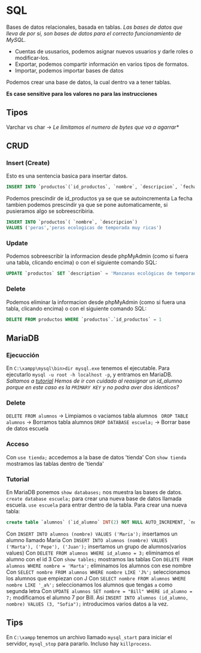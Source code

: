 # SQL

Bases de datos relacionales, basada en tablas. 
_Las bases de datos que lleva de por si, son bases de datos para el correcto funcionamiento de MySQL._

- Cuentas de ususarios, podemos asignar nuevos usuarios y darle roles o modificar-los.
- Exportar, podemos compartir información en varios tipos de formatos.
- Importar, podemos importar bases de datos

Podemos crear una base de datos, la cual dentro va a tener tablas.

**Es case sensitive para los valores no para las instrucciones**

## Tipos

Varchar vs char -> _Le limitamos el numero de bytes que va a agarrar*_

## CRUD

### Insert (Create)

Esto es una sentencia basica para insertar datos. 

```sql
INSERT INTO `productos`(`id_productos`, `nombre`, `descripcion`, `fecha`) VALUES ('[value-1]','[value-2]','[value-3]','[value-4]')
```

Podemos prescindir de id_productos ya se que se autoincrementa
La fecha tambien podemos prescindir ya que se pone automaticamente, si pusieramos algo se sobreescribiria.

```sql
INSERT INTO `productos`( `nombre`, `descripcion`) 
VALUES ('peras','peras ecologicas de temporada muy ricas')
```

### Update 

Podemos sobreescribir la informacion desde phpMyAdmin (como si fuera una tabla, clicando encima) o con el siguiente comando SQL:

```sql
UPDATE `productos` SET `description` = 'Manzanas ecológicas de temporada, muy frescas' WHERE `productos`.`id_productos` = 1
```

### Delete

Podemos eliminar la informacion desde phpMyAdmin (como si fuera una tabla, clicando encima) o con el siguiente comando SQL:

```sql
DELETE FROM productos WHERE `productos`.`id_productos` = 1
```

## MariaDB

### Ejecucción

En `C:\xampp\mysql\bin>dir mysql.exe` tenemos el ejecutable.
Para ejecutarlo `mysql -u root -h localhost -p`, y entramos en MariaDB.
_Saltamos a [tutorial](#tutorial)_
_Hemos de ir con cuidado al reasignar un id_alumno porque en este caso es la `PRIMARY KEY` y no podra aver dos identicos?_

### Delete
`DELETE FROM alumnos` -> Limpiamos o vaciamos tabla alumnos
` DROP TABLE alumnos` -> Borramos tabla alumnos
`DROP DATABASE escuela;` -> Borrar base de datos escuela

### Acceso

Con `use tienda;` accedemos a la base de datos 'tienda'
Con `show tienda` mostramos las tablas dentro de 'tienda'

### Tutorial 

En MariaDB ponemos `show databases;` nos muestra las bases de datos. 
`create database escuela;` para crear una nueva base de datos llamada escuela.
`use escuela` para entrar dentro de la tabla.
Para crear una nueva tabla:
```sql
create table `alumnos` (`id_alumno` INT(2) NOT NULL AUTO_INCREMENT, `nombre` VARCHAR(20), PRIMARY KEY(id_alumno) );
```
Con `INSERT INTO alumnos (nombre) VALUES ('Maria');` insertamos un alumno llamado Maria
Con `INSERT INTO alumnos (nombre) VALUES ('Marta'), ('Pepe'), ('Juan');` insertamos un grupo de alumnos(varios values)
Con `DELETE FROM alumnos WHERE id_alumno = 3;` eliminamos el alumno con el id 3
Con `show tables;` mostramos las tablas
Con `DELETE FROM alumnos WHERE nombre = 'Marta';` eliminamos los alumnos con ese nombre
Con `SELECT nombre FROM alumnos WHERE nombre LIKE 'J%';` seleccionamos los alumnos que empiezan con J
Con `SELECT nombre FROM alumnos WHERE nombre LIKE '_a%';` seleccionamos los alumnos que tengas `a` como segunda letra
Con `UPDATE alumnos SET nombre = "Bill" WHERE id_alumno = 7;` modificamos el alumno 7 por Bill.
Asi `INSERT INTO alumnos (id_alumno, nombre) VALUES (3, "Sofia");` introducimos varios datos a la vez.


## Tips

En `C:\xampp` tenemos un archivo llamado `mysql_start` para iniciar el servidor, `mysql_stop` para pararlo. Incluso hay `killprocess`.


